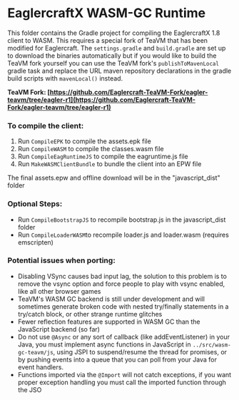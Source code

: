 
# EaglercraftX WASM-GC Runtime

This folder contains the Gradle project for compiling the EaglercraftX 1.8 client to WASM. This requires a special fork of TeaVM that has been modified for Eaglercraft. The `settings.gradle` and `build.gradle` are set up to download the binaries automatically but if you would like to build the TeaVM fork yourself you can use the TeaVM fork's `publishToMavenLocal` gradle task and replace the URL maven repository declarations in the gradle build scripts with `mavenLocal()` instead.

**TeaVM Fork: [https://github.com/Eaglercraft-TeaVM-Fork/eagler-teavm/tree/eagler-r1](https://github.com/Eaglercraft-TeaVM-Fork/eagler-teavm/tree/eagler-r1)**

### To compile the client:
1. Run `CompileEPK` to compile the assets.epk file
2. Run `CompileWASM` to compile the classes.wasm file
3. Run `CompileEagRuntimeJS` to compile the eagruntime.js file
4. Run `MakeWASMClientBundle` to bundle the client into an EPW file

The final assets.epw and offline download will be in the "javascript_dist" folder

### Optional Steps:
- Run `CompileBootstrapJS` to recompile bootstrap.js in the javascript_dist folder
- Run `CompileLoaderWASM`to recompile loader.js and loader.wasm (requires emscripten)

### Potential issues when porting:
- Disabling VSync causes bad input lag, the solution to this problem is to remove the vsync option and force people to play with vsync enabled, like all other browser games
- TeaVM's WASM GC backend is still under development and will sometimes generate broken code with nested try/finally statements in a try/catch block, or other strange runtime glitches
- Fewer reflection features are supported in WASM GC than the JavaScript backend (so far)
- Do not use `@Async` or any sort of callback (like addEventListener) in your Java, you must implement async functions in JavaScript in `../src/wasm-gc-teavm/js`, using JSPI to suspend/resume the thread for promises, or by pushing events into a queue that you can poll from your Java for event handlers.
- Functions imported via the `@Import` will not catch exceptions, if you want proper exception handling you must call the imported function through the JSO
